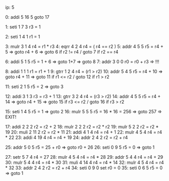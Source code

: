 ip: 5

 0: addi 5 16 5                 goto 17

 1: seti 1 7 3                  r3 = 1

 2: seti 1 4 1                  r1 = 1

 3: mulr 3 1 4                  r4 = r1 * r3
 4: eqrr 4 2 4                  r4 = ( r4 == r2 )
 5: addr 4 5 5                  r5 = r4 + 5 => goto r4 + 6 => goto 6 if r2 != r4 /  goto 7 if r2 == r4

 6: addi 5 1 5                  r5 = 1 + 6 => goto 1+7 => goto 8
 7: addr 3 0 0                  r0 = r0 + r3 => !!!

 8: addi 1 1 1                  r1 = r1 + 1
 9: gtrr 1 2 4                  r4 = (r1 > r2)
10: addr 5 4 5                  r5 = r4 + 10 => goto r4 + 11 => goto 11 if r1 <= r2 / goto 12 if r1 > r2

11: seti 2 1 5                  r5 = 2 => goto 3

12: addi 3 1 3                  r3 = r3 + 1
13: gtrr 3 2 4                  r4 = (r3 > r2)
14: addr 4 5 5                  r5 = r4 + 14 => goto r4 + 15 => goto 15 if r3 <= r2 / goto 16 if r3 > r2

15: seti 1 4 5                  r5 = 1 => goto 2
16: mulr 5 5 5                  r5 = 16 * 16 = 256 => goto 257 => EXIT!

17: addi 2 2 2                  r2 = r2 + 2
18: mulr 2 2 2                  r2 = r2 * r2
19: mulr 5 2 2                  r2 = r2 * 19
20: muli 2 11 2                 r2 = r2 * 11
21: addi 4 1 4                  r4 = r4 + 1
22: mulr 4 5 4                  r4 = r4 * 22
23: addi 4 19 4                 r4 = r4 + 19
24: addr 2 4 2                  r2 = r2 + r4

25: addr 5 0 5                  r5 = 25 + r0 => goto r0 + 26
26: seti 0 9 5                  r5 = 0 => goto 1

27: setr 5 7 4                  r4 = 27
28: mulr 4 5 4                  r4 = r4 * 28
29: addr 5 4 4                  r4 = r4 + 29
30: mulr 5 4 4                  r4 = r4 * 30
31: muli 4 14 4                 r4 = r4 * 14
32: mulr 4 5 4                  r4 = r4 * 32
33: addr 2 4 2                  r2 = r2 + r4
34: seti 0 9 0                  set r0 = 0
35: seti 0 6 5                  r5 = 0 => goto 1